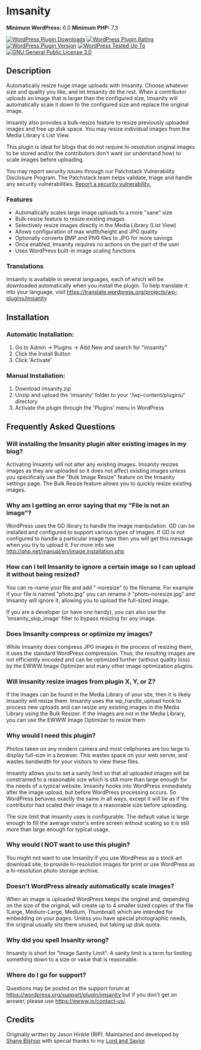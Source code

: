 # Imsanity
**Minimum WordPress:** 6.0
**Minimum PHP:** 7.3

[![WordPress Plugin Downloads](https://img.shields.io/wordpress/plugin/dt/imsanity.svg)](https://wordpress.org/plugins/imsanity/)
[![WordPress Plugin Rating](https://img.shields.io/wordpress/plugin/r/imsanity.svg)](https://wordpress.org/support/plugin/imsanity/reviews/)
[![WordPress Plugin Version](https://img.shields.io/wordpress/plugin/v/imsanity.svg)](https://wordpress.org/plugins/imsanity/)
[![WordPress Tested Up To](https://img.shields.io/wordpress/v/imsanity.svg)](https://wordpress.org/plugins/imsanity/)
[![GNU General Public License 3.0](https://img.shields.io/github/license/nosilver4u/imsanity.svg)](https://www.gnu.org/licenses/gpl-3.0.en.html)

## Description

Automatically resize huge image uploads with Imsanity. Choose whatever size and quality you like, and let Imsanity do the rest.  When a contributor uploads an image that is larger than the configured size, Imsanity will automatically scale it down to the configured size and replace the original image.

Imsanity also provides a bulk-resize feature to resize previously uploaded images and free up disk space. You may resize individual images from the Media Library's List View.

This plugin is ideal for blogs that do not require hi-resolution original images to be stored and/or the contributors don't want (or understand how) to scale images before uploading.

You may report security issues through our Patchstack Vulnerability Disclosure Program. The Patchstack team helps validate, triage and handle any security vulnerabilities. [Report a security vulnerability.](https://patchstack.com/database/vdp/imsanity)

### Features

* Automatically scales large image uploads to a more "sane" size
* Bulk-resize feature to resize existing images
* Selectively resize images directly in the Media Library (List View)
* Allows configuration of max width/height and JPG quality
* Optionally converts BMP and PNG files to JPG for more savings
* Once enabled, Imsanity requires no actions on the part of the user
* Uses WordPress built-in image scaling functions

### Translations

Imsanity is available in several languages, each of which will be downloaded automatically when you install the plugin. To help translate it into your language, visit https://translate.wordpress.org/projects/wp-plugins/imsanity

## Installation

### Automatic Installation:

1. Go to Admin -> Plugins -> Add New and search for "imsanity"
1. Click the Install Button
1. Click 'Activate'

### Manual Installation:

1. Download imsanity.zip
1. Unzip and upload the 'imsanity' folder to your '/wp-content/plugins/' directory
1. Activate the plugin through the 'Plugins' menu in WordPress

## Frequently Asked Questions

### Will installing the Imsanity plugin alter existing images in my blog?

Activating Imsanity will not alter any existing images.  Imsanity resizes images as they are uploaded so it does not affect existing images unless you specifically use the "Bulk Image Resize" feature on the Imsanity settings page.  The Bulk Resize feature allows you to quickly resize existing images.

### Why am I getting an error saying that my "File is not an image"?

WordPress uses the GD library to handle the image manipulation.  GD can be installed and configured to support various types of images.  If GD is not configured to handle a particular image type then you will get this message when you try to upload it.  For more info see http://php.net/manual/en/image.installation.php

### How can I tell Imsanity to ignore a certain image so I can upload it without being resized?

You can re-name your file and add "-noresize" to the filename.  For example if your file is named
"photo.jpg" you can rename it "photo-noresize.jpg" and Imsanity will ignore it, allowing you
to upload the full-sized image.

If you are a developer (or have one handy), you can also use the 'imsanity_skip_image' filter to bypass resizing for any image.

### Does Imsanity compress or optimize my images?

While Imsanity does compress JPG images in the process of resizing them, it uses the standard WordPress compression. Thus, the resulting images are not efficiently encoded and can be optimized further (without quality loss) by the EWWW Image Optimizer and many other image optimization plugins.

### Will Imsanity resize images from plugin X, Y, or Z?

If the images can be found in the Media Library of your site, then it is likely Imsanity will resize them. Imsanity uses the wp_handle_upload hook to process new uploads and can resize any existing images in the Media Library using the Bulk Resizer. If the images are not in the Media Library, you can use the EWWW Image Optimizer to resize them.

### Why would I need this plugin?

Photos taken on any modern camera and most cellphones are too large to display full-size in a browser.
This wastes space on your web server, and wastes bandwidth for your visitors to view these files.

Imsanity allows you to set a sanity limit so that all uploaded images will be constrained to a reasonable size which is still more than large enough for the needs of a typical website. Imsanity hooks into WordPress immediately after the image upload, but before WordPress processing occurs. So WordPress behaves exactly the same in all ways, except it will be as if the contributor had scaled their image to a reasonable size before uploading.

The size limit that imsanity uses is configurable. The default value is large enough to fill the average vistor's entire screen without scaling so it is still more than large enough for typical usage.

### Why would I NOT want to use this plugin?

You might not want to use Imsanity if you use WordPress as a stock art download site, to provide hi-resolution images for print or use WordPress as a hi-resolution photo storage archive.

### Doesn't WordPress already automatically scale images?

When an image is uploaded WordPress keeps the original and, depending on the size of the original, will create up to 4 smaller sized copies of the file (Large, Medium-Large, Medium, Thumbnail) which are intended for embedding on your pages.  Unless you have special photographic needs, the original usually sits there unused, but taking up disk quota.

### Why did you spell Insanity wrong?

Imsanity is short for "Image Sanity Limit". A sanity limit is a term for limiting something down to
a size or value that is reasonable.

### Where do I go for support?

Questions may be posted on the support forum at https://wordpress.org/support/plugin/imsanity but if you don't get an answer, please use https://ewww.io/contact-us/.

## Credits

Originally written by Jason Hinkle (RIP). Maintained and developed by [Shane Bishop](https://ewww.io) with special thanks to my [Lord and Savior](https://www.iamsecond.com/).
